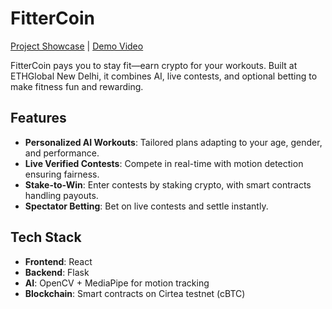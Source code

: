 # FitterCoin

[Project Showcase](https://ethglobal.com/showcase/fittercoin-z3sup) | [Demo Video](https://ethglobal.storage/projects/z3sup/video/high.mp4?t=1759035678447)

FitterCoin pays you to stay fit—earn crypto for your workouts. Built at ETHGlobal New Delhi, it combines AI, live contests, and optional betting to make fitness fun and rewarding.

## Features

- **Personalized AI Workouts**: Tailored plans adapting to your age, gender, and performance.
- **Live Verified Contests**: Compete in real-time with motion detection ensuring fairness.
- **Stake-to-Win**: Enter contests by staking crypto, with smart contracts handling payouts.
- **Spectator Betting**: Bet on live contests and settle instantly.

## Tech Stack

- **Frontend**: React
- **Backend**: Flask
- **AI**: OpenCV + MediaPipe for motion tracking
- **Blockchain**: Smart contracts on Cirtea testnet (cBTC)

